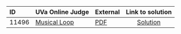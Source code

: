 | ID | UVa Online Judge | External | Link to solution |
|:---|:---|:---|:---:|
| 11496 | [Musical Loop](https://onlinejudge.org/index.php?option=com_onlinejudge&Itemid=8&category=623&page=show_problem&problem=2491) | [PDF](https://onlinejudge.org/external/114/11496.pdf) | [Solution](https%3A//github.com/versenyi98/programming-contests/tree/master/UVa%20Online%20Judge/11496%2520-%2520Musical%2520Loop)|
